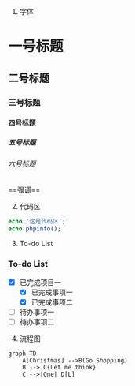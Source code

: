 1. 字体
# 一号标题
## 二号标题
### 三号标题
#### 四号标题
##### 五号标题
###### 六号标题

==强调==

2. 代码区
```php
echo '这是代码区';
echo phpinfo();
```


3. To-do List
### To-do List
- [X] 已完成项目一
  - [X] 已完成事项一
  - [X] 已完成事项二
- [ ] 待办事项一
- [ ] 待办事项二

4. 流程图
```mermaid
graph TD
    A[Christmas] -->B(Go Shopping)
    B --> C{Let me think}
    C -->|One| D[L]
```
